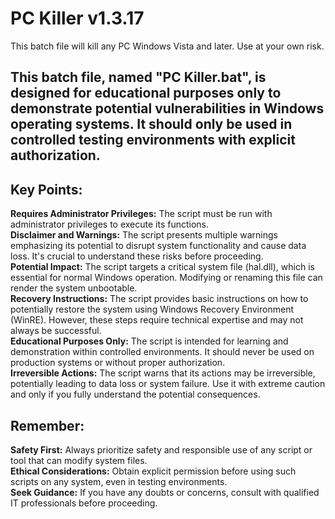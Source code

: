 # PC Killer v1.3.17
This batch file will kill any PC Windows Vista and later. Use at your own risk.

## This batch file, named "PC Killer.bat", is designed for educational purposes only to demonstrate potential vulnerabilities in Windows operating systems. It should only be used in controlled testing environments with explicit authorization.

## Key Points:
**Requires Administrator Privileges:** The script must be run with administrator privileges to execute its functions.  
**Disclaimer and Warnings:** The script presents multiple warnings emphasizing its potential to disrupt system functionality and cause data loss. It's crucial to understand these risks before proceeding.  
**Potential Impact:** The script targets a critical system file (hal.dll), which is essential for normal Windows operation. Modifying or renaming this file can render the system unbootable.  
**Recovery Instructions:** The script provides basic instructions on how to potentially restore the system using Windows Recovery Environment (WinRE). However, these steps require technical expertise and may not always be successful.  
**Educational Purposes Only:** The script is intended for learning and demonstration within controlled environments. It should never be used on production systems or without proper authorization.  
**Irreversible Actions:** The script warns that its actions may be irreversible, potentially leading to data loss or system failure. Use it with extreme caution and only if you fully understand the potential consequences.  

## Remember:
**Safety First:** Always prioritize safety and responsible use of any script or tool that can modify system files.  
**Ethical Considerations:** Obtain explicit permission before using such scripts on any system, even in testing environments.  
**Seek Guidance:** If you have any doubts or concerns, consult with qualified IT professionals before proceeding.
